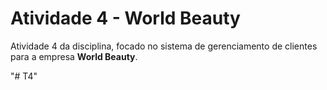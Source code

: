 # Atividade 4 - World Beauty

 Atividade 4 da disciplina, focado no sistema de gerenciamento de clientes para a empresa **World Beauty**.  


"# T4" 
